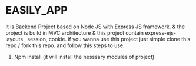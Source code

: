 # EASILY_APP
It is Backend Project based on Node JS with Express JS  framework. &amp; the project  is  build in MVC  architecture  &amp; this project contain express-ejs-layouts , session, cookie.
 if you wanna use this project just simple clone this repo / fork this repo. and follow this steps to use.
 1. Npm install    (it will install the nesssary modules of project)
